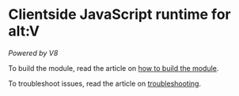 # Clientside JavaScript runtime for alt:V

*Powered by V8*

To build the module, read the article on [how to build the module](../docs/building.md#client).

To troubleshoot issues, read the article on [troubleshooting](../docs/troubleshooting.md#client).
